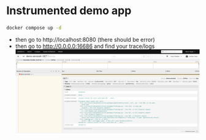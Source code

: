 # Instrumented demo app
```bash
docker compose up -d
```
- then go to http://localhost:8080 (there should be error)
- then go to http://0.0.0.0:16686 and find your trace/logs
  ![jaeger_ui.jpg](jaeger_ui.jpg)